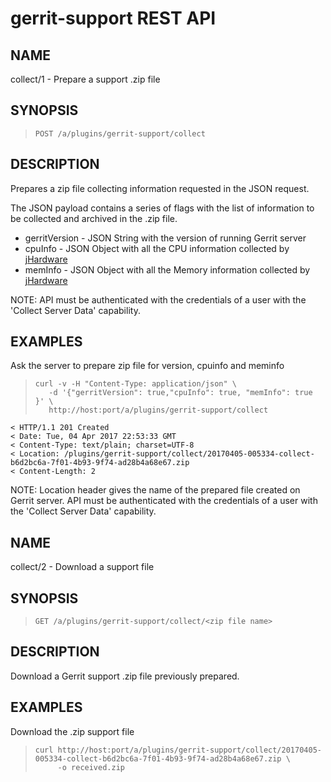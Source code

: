gerrit-support REST API
==============================

NAME
----
collect/1 - Prepare a support .zip file

SYNOPSIS
--------
>     POST /a/plugins/gerrit-support/collect

DESCRIPTION
-----------
Prepares a zip file collecting information requested in the JSON request.

The JSON payload contains a series of flags with the list of information to be
collected and archived in the .zip file.

- gerritVersion - JSON String with the version of running Gerrit server
- cpuInfo - JSON Object with all the CPU information collected by [jHardware](https://github.com/profesorfalken/jHardware)
- memInfo - JSON Object with all the Memory information collected by [jHardware](https://github.com/profesorfalken/jHardware)

NOTE: API must be authenticated with the credentials of a user with the 'Collect Server Data' capability.

EXAMPLES
--------

Ask the server to prepare zip file for version, cpuinfo and meminfo

>     curl -v -H "Content-Type: application/json" \
>        -d '{"gerritVersion": true,"cpuInfo": true, "memInfo": true }' \
>        http://host:port/a/plugins/gerrit-support/collect

```
< HTTP/1.1 201 Created
< Date: Tue, 04 Apr 2017 22:53:33 GMT
< Content-Type: text/plain; charset=UTF-8
< Location: /plugins/gerrit-support/collect/20170405-005334-collect-b6d2bc6a-7f01-4b93-9f74-ad28b4a68e67.zip
< Content-Length: 2

```
NOTE: Location header gives the name of the prepared file created on Gerrit server. API must be authenticated with
the credentials of a user with the 'Collect Server Data' capability.


NAME
----
collect/2 - Download a support file

SYNOPSIS
--------
>     GET /a/plugins/gerrit-support/collect/<zip file name>

DESCRIPTION
-----------
Download a Gerrit support .zip file previously prepared.

EXAMPLES
--------

Download the .zip support file

>     curl http://host:port/a/plugins/gerrit-support/collect/20170405-005334-collect-b6d2bc6a-7f01-4b93-9f74-ad28b4a68e67.zip \
>          -o received.zip

